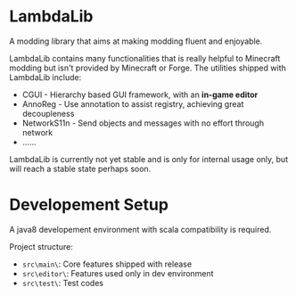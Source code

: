 # LambdaLib

A modding library that aims at making modding fluent and enjoyable.

LambdaLib contains many functionalities that is really helpful to Minecraft modding but isn't provided by Minecraft
or Forge. The utilities shipped with LambdaLib include:

* CGUI - Hierarchy based GUI framework, with an **in-game editor**
* AnnoReg - Use annotation to assist registry, achieving great decoupleness
* NetworkS11n - Send objects and messages with no effort through network
* ......

LambdaLib is currently not yet stable and is only for internal usage only,
but will reach a stable state perhaps soon.

Developement Setup
=====

A java8 developement environment with scala compatibility is required.

Project structure:

* `src\main\`: Core features shipped with release
* `src\editor\`: Features used only in dev environment
* `src\test\`: Test codes